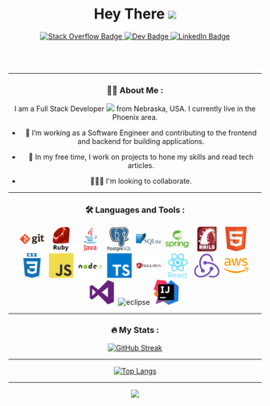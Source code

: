 <div id="header" align="center">
 
  <h1>Hey There
    <img src="https://media.giphy.com/media/hvRJCLFzcasrR4ia7z/giphy.gif" width="30"/>
  </h1>
  <div id="badges">
   
     
   <a href="https://stackoverflow.com/users/13615178/kim">
      <img src="https://img.shields.io/badge/-StackOverflow-orange?style=for-the-badge" alt="Stack Overflow Badge"/>
   </a>

    
   <a href="https://dev.to/kak79">
    <img src="https://img.shields.io/badge/-Dev-grey?style=for-the-badge" alt="Dev Badge"/>
   </a>
      
   <a href="https://www.linkedin.com/in/kimberly-kohel-hayes-7b7413191/">
     <img src="https://img.shields.io/badge/LinkedIn-blue?style=for-the-badge" alt="LinkedIn Badge"/>
   </a>


  </div>
  <br>
  <div>
    
  <img src="https://komarev.com/ghpvc/?username=kak79&style=flat-square&color=blue" alt=""/>
  </div>
  <br>

  
  ---

### :woman_technologist: About Me :  
  
  I am a Full Stack Developer <img src="https://media.giphy.com/media/WUlplcMpOCEmTGBtBW/giphy.gif" width="30"> from Nebraska, USA.  I currently live in the Phoenix area.
  
  - :telescope: I’m working as a Software Engineer and contributing to the frontend and backend for building applications.

  - :seedling: In my free time, I work on projects to hone my skills and read tech articles. 
  
  - :family_woman_girl_boy: I'm looking to collaborate.

---

### :hammer_and_wrench: Languages and Tools :
  
<div>
  <img src="https://github.com/devicons/devicon/blob/master/icons/git/git-original-wordmark.svg" title="Git" **alt="Git" width="50" height="50"/>&nbsp;
  <img src="https://github.com/devicons/devicon/blob/master/icons/ruby/ruby-original-wordmark.svg" title="ruby" alt="ruby" width="50" height="50"/>&nbsp;
  <img src="https://github.com/devicons/devicon/blob/master/icons/java/java-original-wordmark.svg" title="Java" alt="Java" width="50" height="50"/>&nbsp;
  <img src="https://github.com/devicons/devicon/blob/master/icons/postgresql/postgresql-original-wordmark.svg" title="postgresql" alt="postgresql" width="50" height="50"/>&nbsp;
  <img src="https://github.com/devicons/devicon/blob/master/icons/sqlite/sqlite-original-wordmark.svg" title="sqlite" alt="sqlite" width="50" height="50"/>&nbsp;
  <img src="https://github.com/devicons/devicon/blob/master/icons/spring/spring-original-wordmark.svg" title="Spring" alt="Spring" width="50" height="50"/>&nbsp;
  <img src="https://github.com/devicons/devicon/blob/master/icons/rails/rails-original-wordmark.svg" title="RoR" alt="RoR" width="50" height="50"/>&nbsp;
  <img src="https://github.com/devicons/devicon/blob/master/icons/html5/html5-original.svg" title="HTML5" alt="HTML" width="50" height="50"/>&nbsp;
  <img src="https://github.com/devicons/devicon/blob/master/icons/css3/css3-plain-wordmark.svg"  title="CSS3" alt="CSS" width="50" height="50"/>&nbsp;
  <img src="https://github.com/devicons/devicon/blob/master/icons/javascript/javascript-original.svg" title="JavaScript" alt="JavaScript" width="50" height="50"/>&nbsp;
  <img src="https://github.com/devicons/devicon/blob/master/icons/nodejs/nodejs-original-wordmark.svg" title="NodeJS" alt="NodeJS" width="50" height="50"/>&nbsp;
  <img src="https://github.com/devicons/devicon/blob/master/icons/typescript/typescript-original.svg" title="typescript" alt="typescript" width="50" height="50"/>&nbsp;
  <img src="https://github.com/devicons/devicon/blob/master/icons/angularjs/angularjs-original-wordmark.svg" title="Angular" alt="Angular" width="50" height="50"/>&nbsp;
  <img src="https://github.com/devicons/devicon/blob/master/icons/react/react-original-wordmark.svg" title="React" alt="React" width="50" height="50"/>&nbsp;
  <img src="https://github.com/devicons/devicon/blob/master/icons/redux/redux-original.svg" title="Redux" alt="Redux " width="50" height="50"/>&nbsp;
  <img src="https://github.com/devicons/devicon/blob/master/icons/amazonwebservices/amazonwebservices-plain-wordmark.svg" title="AWS" alt="AWS" width="50" height="50"/>&nbsp;
  <img src="https://github.com/devicons/devicon/blob/master/icons/visualstudio/visualstudio-plain.svg" title="visualstudio" alt="visualstudio" width="50" height="50"/>&nbsp;
  <img src="https://camo.githubusercontent.com/7c357a98857235c305b5064a7f1cbe9973915b69bcaf3546653ef431958d067a/68747470733a2f2f75706c6f61642e77696b696d656469612e6f72672f77696b6970656469612f636f6d6d6f6e732f7468756d622f632f63662f45636c697073652d5356472e7376672f373270782d45636c697073652d5356472e7376672e706e673f3230313330323036303433303530" title="eclipse" alt="eclipse" width="50" height="50"/>&nbsp;
  <img src="https://github.com/devicons/devicon/blob/master/icons/intellij/intellij-original.svg" title="intellij" alt="intellij" width="50" height="50"/>&nbsp;
  
---

### :fire: My Stats :
  
  [![GitHub Streak](http://github-readme-streak-stats.herokuapp.com?user=kak79&theme=dark&background=000000)](https://git.io/streak-stats)
  
 --- 
  
  [![Top Langs](https://github-readme-stats.vercel.app/api/top-langs/?username=kak79&layout=compact&theme=vision-friendly-dark)](https://github.com/kak79/github-readme-stats)
  
  
</div>  
  
---  

</div>
<div id="image" align="center">
   <img src="https://media.giphy.com/media/PI3QGKFN6XZUCMMqJm/giphy.gif" width="500"/>
</div>




